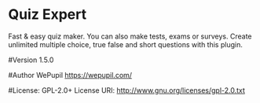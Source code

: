 # Quiz Expert
Fast & easy quiz maker. You can also make tests, exams or surveys. Create unlimited multiple choice, true false and short questions with this plugin.

#Version
1.5.0

#Author
WePupil
https://wepupil.com/

#License:	GPL-2.0+
License URI: http://www.gnu.org/licenses/gpl-2.0.txt
